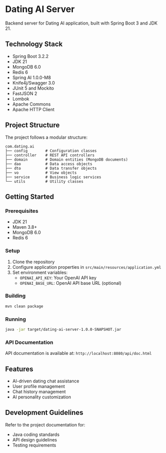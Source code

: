 # Dating AI Server

Backend server for Dating AI application, built with Spring Boot 3 and JDK 21.

## Technology Stack

- Spring Boot 3.2.2
- JDK 21
- MongoDB 6.0
- Redis 6
- Spring AI 1.0.0-M8
- Knife4j/Swagger 3.0
- JUnit 5 and Mockito
- FastJSON 2
- Lombok
- Apache Commons
- Apache HTTP Client

## Project Structure

The project follows a modular structure:

```
com.dating.ai
├── config        # Configuration classes
├── controller    # REST API controllers
├── domain        # Domain entities (MongoDB documents)
├── dao           # Data access objects
├── dto           # Data transfer objects
├── vo            # View objects
├── service       # Business logic services
└── utils         # Utility classes
```

## Getting Started

### Prerequisites

- JDK 21
- Maven 3.8+
- MongoDB 6.0
- Redis 6

### Setup

1. Clone the repository
2. Configure application properties in `src/main/resources/application.yml`
3. Set environment variables:
   - `OPENAI_API_KEY`: Your OpenAI API key
   - `OPENAI_BASE_URL`: OpenAI API base URL (optional)

### Building

```bash
mvn clean package
```

### Running

```bash
java -jar target/dating-ai-server-1.0.0-SNAPSHOT.jar
```

### API Documentation

API documentation is available at: `http://localhost:8080/api/doc.html`

## Features

- AI-driven dating chat assistance
- User profile management
- Chat history management
- AI personality customization

## Development Guidelines

Refer to the project documentation for:
- Java coding standards
- API design guidelines
- Testing requirements 